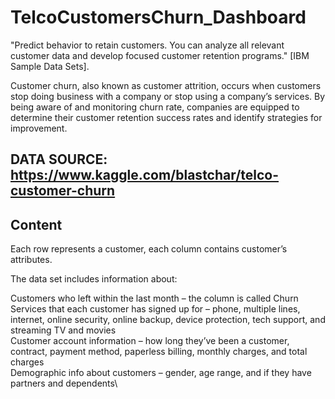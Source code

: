 # TelcoCustomersChurn_Dashboard
"Predict behavior to retain customers. You can analyze all relevant customer data and develop focused customer retention programs." [IBM Sample Data Sets].

Customer churn, also known as customer attrition, occurs when customers stop doing business with a company or stop using a company’s services. By being aware of and monitoring churn rate, companies are equipped to determine their customer retention success rates and identify strategies for improvement. 
## DATA SOURCE: https://www.kaggle.com/blastchar/telco-customer-churn
## Content
Each row represents a customer, each column contains customer’s attributes.

The data set includes information about:

Customers who left within the last month – the column is called Churn\
Services that each customer has signed up for – phone, multiple lines, internet, online security, online backup, device protection, tech support, and streaming TV and movies\
Customer account information – how long they’ve been a customer, contract, payment method, paperless billing, monthly charges, and total charges\
Demographic info about customers – gender, age range, and if they have partners and dependents\
